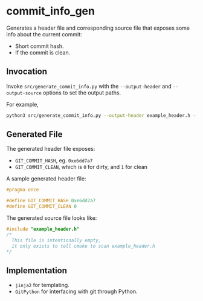 # commit_info_gen
Generates a header file and corresponding source file that exposes some info about the current commit:
- Short commit hash.
- If the commit is clean.

## Invocation
Invoke `src/generate_commit_info.py` with the `--output-header` and `--output-source` options to set the output paths.

For example,
```sh
python3 src/generate_commit_info.py --output-header example_header.h --output-source example_source.c 
```

## Generated File
The generated header file exposes:
- `GIT_COMMIT_HASH`, eg. `0xe6dd7a7`
- `GIT_COMMIT_CLEAN`, which is `0` for dirty, and `1` for clean

A sample generated header file:

```h
#pragma once

#define GIT_COMMIT_HASH 0xe6dd7a7
#define GIT_COMMIT_CLEAN 0
```

The generated source file looks like:

```c
#include "example_header.h"
/* 
  This file is intentionally empty,
  it only exists to tell cmake to scan example_header.h
*/
```

## Implementation
- `jinja2` for templating.
- `GitPython` for interfacing with git through Python.